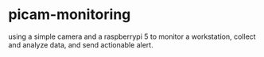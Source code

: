 # picam-monitoring
using a simple camera and a raspberrypi 5 to monitor a workstation, collect and analyze data, and send actionable alert.
